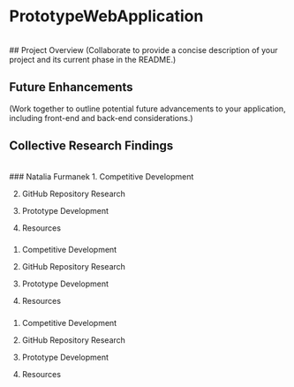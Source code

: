 # PrototypeWebApplication
<br />
## Project Overview
(Collaborate to provide a concise description of
your project and its current phase in the README.)
<br />

## Future Enhancements
(Work together to outline potential future
advancements to your application, including front-end and back-end
considerations.)
<br />

## Collective Research Findings
<br />
### Natalia Furmanek 
1. Competitive Development

2. GitHub Repository Research

3. Prototype Development

4. Resources


### 
1. Competitive Development

2. GitHub Repository Research

3. Prototype Development

4. Resources


### 
1. Competitive Development

2. GitHub Repository Research

3. Prototype Development

4. Resources
